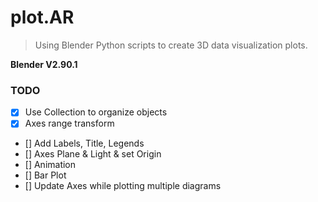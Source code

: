 plot.AR
===

> Using Blender Python scripts to create 3D data visualization plots.

__Blender V2.90.1__

### TODO
- [x] Use Collection to organize objects
- [x] Axes range transform 
- [] Add Labels, Title, Legends
- [] Axes Plane & Light & set Origin
- [] Animation
- [] Bar Plot
- [] Update Axes while plotting multiple diagrams